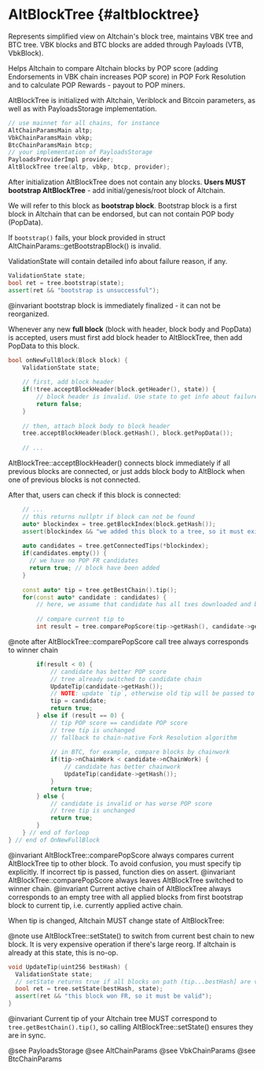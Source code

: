# AltBlockTree {#altblocktree}

Represents simplified view on Altchain's block tree, maintains VBK tree and
BTC tree. VBK blocks and BTC blocks are added through Payloads (VTB, VbkBlock).

Helps Altchain to compare Altchain blocks by POP score (adding Endorsements
in VBK chain increases POP score) in POP Fork Resolution and to calculate POP
Rewards - payout to POP miners.

AltBlockTree is initialized with Altchain, Veriblock and Bitcoin parameters, as well as with PayloadsStorage implementation.
```c++
// use mainnet for all chains, for instance
AltChainParamsMain altp;
VbkChainParamsMain vbkp;
BtcChainParamsMain btcp;
// your implementation of PayloadsStorage
PayloadsProviderImpl provider;
AltBlockTree tree(altp, vbkp, btcp, provider);
```

After initialization AltBlockTree does not contain any blocks. 
**Users MUST bootstrap AltBlockTree** - add initial/genesis/root block of Altchain.

We will refer to this block as **bootstrap block**.
Bootstrap block is a first block in Altchain that can be endorsed, but can not contain POP body (PopData).

If `bootstrap()` fails, your block provided in struct AltChainParams::getBootstrapBlock() is invalid.

ValidationState will contain detailed info about failure reason, if any.

```c++
ValidationState state;
bool ret = tree.bootstrap(state);
assert(ret && "bootstrap is unsuccessful");
```

@invariant bootstrap block is immediately finalized - it can not be reorganized.

Whenever any new **full block** (block with header, block body and PopData) is accepted, 
users must first add block header to AltBlockTree, then add PopData to this block.
 
```c++
bool onNewFullBlock(Block block) {
    ValidationState state;
    
    // first, add block header
    if(!tree.acceptBlockHeader(block.getHeader(), state)) {
        // block header is invalid. Use state to get info about failure.
        return false;
    }
    
    // then, attach block body to block header
    tree.acceptBlockHeader(block.getHash(), block.getPopData());
    
    // ...
``` 

AltBlockTree::acceptBlockHeader() connects block immediately if all previous blocks are connected, or just adds block body to AltBlock when one of previous blocks is not connected.

After that, users can check if this block is connected:
```c++
    // ...
    // this returns nullptr if block can not be found
    auto* blockindex = tree.getBlockIndex(block.getHash());
    assert(blockindex && "we added this block to a tree, so it must exist");
    
    auto candidates = tree.getConnectedTips(*blockindex);
    if(candidates.empty()) {
      // we have no POP FR candidates
      return true; // block have been added
    }
    
    const auto* tip = tree.getBestChain().tip();
    for(const auto* candidate : candidates) {
        // here, we assume that candidate has all txes downloaded and block is fully available  
        
        // compare current tip to   
        int result = tree.comparePopScore(tip->getHash(), candidate->getHash());
```

@note after AltBlockTree::comparePopScore call tree always corresponds to winner chain

```c++
        if(result < 0) {
            // candidate has better POP score
            // tree already switched to candidate chain
            UpdateTip(candidate->getHash());
            // NOTE: update `tip`, otherwise old tip will be passed to first arg, and comparePopScore will die on assert
            tip = candidate;
            return true;
        } else if (result == 0) {
            // tip POP score == candidate POP score
            // tree tip is unchanged
            // fallback to chain-native Fork Resolution algorithm
            
            // in BTC, for example, compare blocks by chainwork
            if(tip->nChainWork < candidate->nChainWork) {
                // candidate has better chainwork
                UpdateTip(candidate->getHash());
            }
            return true;
        } else {
            // candidate is invalid or has worse POP score
            // tree tip is unchanged
            return true;
        }
    } // end of forloop
} // end of OnNewFullBlock
``` 

@invariant AltBlockTree::comparePopScore always compares current AltBlockTree tip to other block. To avoid confusion, you must specify tip explicitly. If incorrect tip is passed, function dies on assert.
@invariant AltBlockTree::comparePopScore always leaves AltBlockTree switched to winner chain.
@invariant Current active chain of AltBlockTree always corresponds to an empty tree with all applied blocks from first bootstrap block to current tip, i.e. currently applied active chain.

When tip is changed, Altchain MUST change state of AltBlockTree:

@note use AltBlockTree::setState() to switch from current best chain to new block. It is very expensive operation if there's large reorg. If altchain is already at this state, this is no-op.

```c++
void UpdateTip(uint256 bestHash) {
  ValidationState state;
  // setState returns true if all blocks on path (tip...bestHash] are valid
  bool ret = tree.setState(bestHash, state);
  assert(ret && "this block won FR, so it must be valid");
}
```
@invariant Current tip of your Altchain tree MUST correspond to `tree.getBestChain().tip()`, so calling AltBlockTree::setState() ensures they are in sync.

@see PayloadsStorage
@see AltChainParams
@see VbkChainParams
@see BtcChainParams